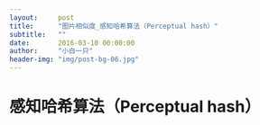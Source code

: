```yaml
---
layout:     post
title:      "图片相似度_感知哈希算法（Perceptual hash）"
subtitle:   ""
date:       2016-03-10 00:00:00
author:     "小白一只"
header-img: "img/post-bg-06.jpg"
---
```




#  感知哈希算法（Perceptual hash）
